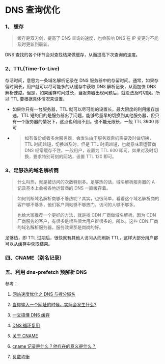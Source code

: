 # DNS 查询优化

### 1、 缓存

> 缓存是双刃剑，提高了 DNS 查询的速度，也会影响 DNS 在 IP 变更时不能及时更新到最新。

DNS 查找的各个环节会对查找结果做缓存，从而提高下次查询的速度。

### 2、TTL(Time-To-Live)

存活时间，意思为一条域名解析记录在 DNS 服务器中的存留时间。通常，如果存留时间长，用户就可以尽可能多的从缓存中获取 DNS 解析记录，从而加快 DNS 解析速度。但是，如果缓存时间过长，当服务器出现问题后，就没法及时切换。所以 TTL 要根据具体情况来设置。

- 如果你只有一台服务器，TTL 就可以尽可能的设置长，最大限度的利用缓存加速。TTL 短的目的是服务器出了问题，能够尽量早的切换到其他服务器，但只有一个服务器的情况下，这点也利用不到。也不能无限长，一般 TTL 3600 即可

- > 如有备份或者多台服务器，会发生由于服务器宕机需要及时做切换，TTL 时间越短，切换越及时，但是 TTL 时间越短，也就意味着运营商 DNS 经常缓存不住，一般用户，设置为 TTL 600 即可，如果对及时切换，要求特别苛刻的网站，设置 TTL 120 即可。

### 3、足够热的域名解析商

> 什么叫热，就是被访问的次数特别多。足够热的话，域名解析服务器的 A 记录基本上会被各地运营商的 DNS 一直缓存着。

> 如何判断域名解析商够不够热呢？其实，也很简单，看看这个域名解析商的客户够不够多，他们客户网站够不够热门，访问的人够不够多。
>
> 也给大家推荐一个更好的方法，就是找 CDN 厂商做域名解析。因为 CDN 厂商服务的客户，有很多是很热很大用户群很多的，所以，这些 CDN 厂商的域名解析服务器，服务效果那是岗岗的好。

足够热，即 TTL 过期后，很快就有其他人访问从而刷新 TTL，这样大部分用户都可以从缓存中获取结果。

### 四、CNAME（别名记录）

### 五、利用 dns-prefetch 预解析 DNS

参考：

1. [网站速度优化之 DNS 与拆分域名](http://www.baiwanzhan.com/site/t121469/)

2. [当你输入一个网址的时候，实际会发生什么?](https://www.cnblogs.com/wenanry/archive/2010/02/25/1673368.html)

3. [一文搞懂 DNS 缓存](https://blog.csdn.net/yonggeit/article/details/88175022)

4. [DNS 循环复用](https://baike.baidu.com/item/DNS%E5%BE%AA%E7%8E%AF%E5%A4%8D%E7%94%A8)

5. [关于 CNAME](https://www.jianshu.com/p/65757b5c0762)

6. [cname 记录是什么？他存在的意义是什么？](https://www.zhihu.com/question/22916306)

7. [负载均衡](https://baike.baidu.com/item/%E8%B4%9F%E8%BD%BD%E5%9D%87%E8%A1%A1)

